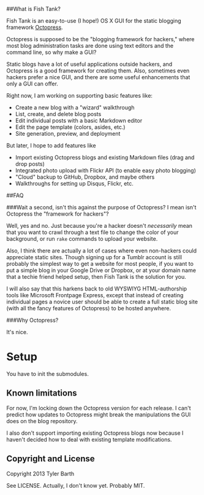 ##What is Fish Tank?

Fish Tank is an easy-to-use (I hope!) OS X GUI for the static blogging framework [Octopress](http://octopress.org "octopress").

Octopress is supposed to be the "blogging framework for hackers," where most blog administration tasks are done using text editors and the command line, so why make a GUI?

Static blogs have a lot of useful applications outside hackers, and Octopress is a good framework for creating them. Also, sometimes even hackers prefer a nice GUI, and there are some useful enhancements that only a GUI can offer.

Right now, I am working on supporting basic features like:

* Create a new blog with a "wizard" walkthrough 
* List, create, and delete blog posts
* Edit individual posts with a basic Markdown editor
* Edit the page template (colors, asides, etc.)
* Site generation, preview, and deployment

But later, I hope to add features like

* Import existing Octopress blogs and existing Markdown files (drag and drop posts)
* Integrated photo upload with Flickr API (to enable easy photo blogging)
* "Cloud" backup to GitHub, Dropbox, and maybe others
* Walkthroughs for setting up Disqus, Flickr, etc. 

##FAQ

###Wait a second, isn't this against the purpose of Octopress? I mean isn't Octopress the "framework for hackers"?

Well, yes and no. Just because you're a hacker doesn't *necessarily* mean that you want to crawl through a text file to change the color of your background, or run `rake` commands to upload your website.

Also, I think there are actually a lot of cases where even non-hackers could appreciate static sites. Though signing up for a Tumblr account is still probably the simplest way to get a website for most people, if you want to put a simple blog in your Google Drive or Dropbox, or at your domain name that a techie friend helped setup, then Fish Tank is the solution for you.  

I will also say that this harkens back to old WYSWIYG HTML-authorship tools like Microsoft Frontpage Express, except that instead of creating individual pages a novice user should be able to create a full static blog site (with all the fancy features of Octopress) to be hosted anywhere.

###Why Octopress?

It's nice.

# Setup

You have to init the submodules. 

## Known limitations

For now, I'm locking down the Octopress version for each release. I can't predict how updates to Octopress might break the manipulations the GUI does on the blog repository. 

I also don't support importing existing Octopress blogs now because I haven't decided how to deal with existing template modifications. 

## Copyright and License

Copyright 2013 Tyler Barth

See LICENSE. Actually, I don't know yet. Probably MIT.
